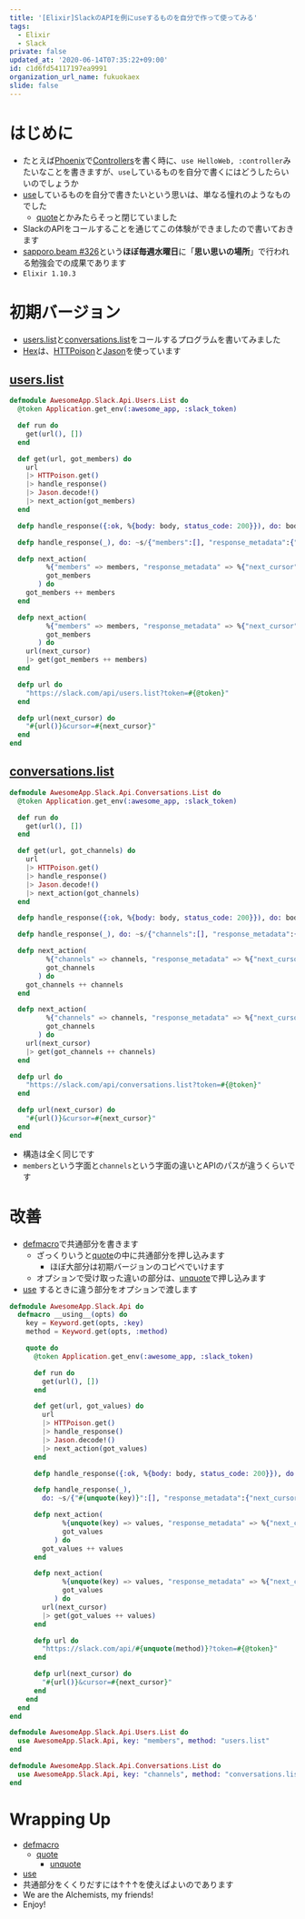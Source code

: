 ```yaml
---
title: '[Elixir]SlackのAPIを例にuseするものを自分で作って使ってみる'
tags:
  - Elixir
  - Slack
private: false
updated_at: '2020-06-14T07:35:22+09:00'
id: c1d6fd54117197ea9991
organization_url_name: fukuokaex
slide: false
---
```

# はじめに
- たとえば[Phoenix](https://www.phoenixframework.org/)で[Controllers](https://hexdocs.pm/phoenix/controllers.html#content)を書く時に、`use HelloWeb, :controller`みたいなことを書きますが、`use`しているものを自分で書くにはどうしたらいいのでしょうか
- [use](https://hexdocs.pm/elixir/Kernel.html#use/2)しているものを自分で書きたいという思いは、単なる憧れのようなものでした
    - [quote](https://hexdocs.pm/elixir/Kernel.SpecialForms.html#quote/2)とかみたらそっと閉じていました
- SlackのAPIをコールすることを通じてこの体験ができましたので書いておきます
- [sapporo.beam #326](https://sapporo-beam.connpass.com/event/179261/)という**ほぼ毎週水曜日**に「**思い思いの場所**」で行われる勉強会での成果であります
- `Elixir 1.10.3`

# 初期バージョン
- [users.list](https://api.slack.com/methods/users.list)と[conversations.list](https://api.slack.com/methods/conversations.list)をコールするプログラムを書いてみました
- [Hex](https://hex.pm/)は、[HTTPoison](https://github.com/edgurgel/httpoison)と[Jason](https://github.com/michalmuskala/jason)を使っています

## [users.list](https://api.slack.com/methods/users.list)

```elixir:lib/awesome_app/slack/api/users/list.ex
defmodule AwesomeApp.Slack.Api.Users.List do
  @token Application.get_env(:awesome_app, :slack_token)

  def run do
    get(url(), [])
  end

  def get(url, got_members) do
    url
    |> HTTPoison.get()
    |> handle_response()
    |> Jason.decode!()
    |> next_action(got_members)
  end

  defp handle_response({:ok, %{body: body, status_code: 200}}), do: body

  defp handle_response(_), do: ~s/{"members":[], "response_metadata":{"next_cursor":""}}/

  defp next_action(
         %{"members" => members, "response_metadata" => %{"next_cursor" => ""}},
         got_members
       ) do
    got_members ++ members
  end

  defp next_action(
         %{"members" => members, "response_metadata" => %{"next_cursor" => next_cursor}},
         got_members
       ) do
    url(next_cursor)
    |> get(got_members ++ members)
  end

  defp url do
    "https://slack.com/api/users.list?token=#{@token}"
  end

  defp url(next_cursor) do
    "#{url()}&cursor=#{next_cursor}"
  end
end
```

## [conversations.list](https://api.slack.com/methods/conversations.list)

```elixir:lib/awesome_app/slack/api/conversations/list.ex
defmodule AwesomeApp.Slack.Api.Conversations.List do
  @token Application.get_env(:awesome_app, :slack_token)

  def run do
    get(url(), [])
  end

  def get(url, got_channels) do
    url
    |> HTTPoison.get()
    |> handle_response()
    |> Jason.decode!()
    |> next_action(got_channels)
  end

  defp handle_response({:ok, %{body: body, status_code: 200}}), do: body

  defp handle_response(_), do: ~s/{"channels":[], "response_metadata":{"next_cursor":""}}/

  defp next_action(
         %{"channels" => channels, "response_metadata" => %{"next_cursor" => ""}},
         got_channels
       ) do
    got_channels ++ channels
  end

  defp next_action(
         %{"channels" => channels, "response_metadata" => %{"next_cursor" => next_cursor}},
         got_channels
       ) do
    url(next_cursor)
    |> get(got_channels ++ channels)
  end

  defp url do
    "https://slack.com/api/conversations.list?token=#{@token}"
  end

  defp url(next_cursor) do
    "#{url()}&cursor=#{next_cursor}"
  end
end
```

- 構造は全く同じです
- `members`という字面と`channels`という字面の違いとAPIのパスが違うくらいです

# 改善
- [defmacro](https://hexdocs.pm/elixir/Kernel.html#defmacro/2)で共通部分を書きます
    - ざっくりいうと[quote](https://hexdocs.pm/elixir/Kernel.SpecialForms.html#quote/2)の中に共通部分を押し込みます
        - ほぼ大部分は初期バージョンのコピペでいけます
    - オプションで受け取った違いの部分は、[unquote](https://hexdocs.pm/elixir/Kernel.SpecialForms.html#unquote/1)で押し込みます
- [use](https://hexdocs.pm/elixir/Kernel.html#use/2) するときに違う部分をオプションで渡します

```elixir:lib/awesome_app/slack/api.ex
defmodule AwesomeApp.Slack.Api do
  defmacro __using__(opts) do
    key = Keyword.get(opts, :key)
    method = Keyword.get(opts, :method)

    quote do
      @token Application.get_env(:awesome_app, :slack_token)

      def run do
        get(url(), [])
      end

      def get(url, got_values) do
        url
        |> HTTPoison.get()
        |> handle_response()
        |> Jason.decode!()
        |> next_action(got_values)
      end

      defp handle_response({:ok, %{body: body, status_code: 200}}), do: body

      defp handle_response(_),
        do: ~s/{"#{unquote(key)}":[], "response_metadata":{"next_cursor":""}}/

      defp next_action(
             %{unquote(key) => values, "response_metadata" => %{"next_cursor" => ""}},
             got_values
           ) do
        got_values ++ values
      end

      defp next_action(
             %{unquote(key) => values, "response_metadata" => %{"next_cursor" => next_cursor}},
             got_values
           ) do
        url(next_cursor)
        |> get(got_values ++ values)
      end

      defp url do
        "https://slack.com/api/#{unquote(method)}?token=#{@token}"
      end

      defp url(next_cursor) do
        "#{url()}&cursor=#{next_cursor}"
      end
    end
  end
end
```

```elixir:lib/awesome_app/slack/api/users/list.ex
defmodule AwesomeApp.Slack.Api.Users.List do
  use AwesomeApp.Slack.Api, key: "members", method: "users.list"
end
```

```elixir:lib/awesome_app/slack/api/conversations/list.ex
defmodule AwesomeApp.Slack.Api.Conversations.List do
  use AwesomeApp.Slack.Api, key: "channels", method: "conversations.list"
end
```

# Wrapping Up
- [defmacro](https://hexdocs.pm/elixir/Kernel.html#defmacro/2)
    - [quote](https://hexdocs.pm/elixir/Kernel.SpecialForms.html#quote/2)
        - [unquote](https://hexdocs.pm/elixir/Kernel.SpecialForms.html#unquote/1)
- [use](https://hexdocs.pm/elixir/Kernel.html#use/2)
- 共通部分をくくりだすには↑↑↑を使えばよいのであります
- We are the Alchemists, my friends!
- Enjoy!

